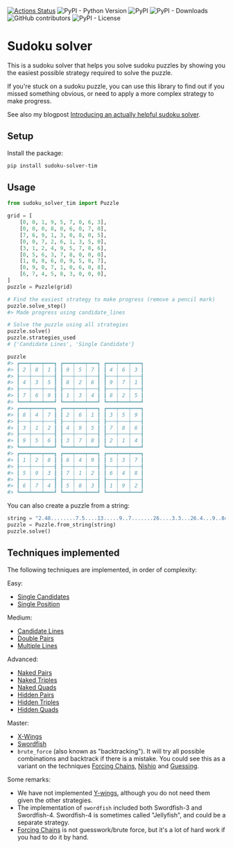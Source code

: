 [![Actions Status](https://github.com/timvink/sudoku-solver/actions/workflows/unit_test.yml/badge.svg)](https://github.com/timvink/sudoku-solver/actions)
![PyPI - Python Version](https://img.shields.io/pypi/pyversions/sudoku-solver-tim)
![PyPI](https://img.shields.io/pypi/v/sudoku-solver-tim)
![PyPI - Downloads](https://img.shields.io/pypi/dm/sudoku-solver-tim)
![GitHub contributors](https://img.shields.io/github/contributors/timvink/sudoku-solver-tim)
![PyPI - License](https://img.shields.io/pypi/l/sudoku-solver-tim)

# Sudoku solver

This is a sudoku solver that helps you solve sudoku puzzles by showing you the easiest possible strategy required to solve the puzzle.

If you're stuck on a sudoku puzzle, you can use this library to find out if you missed something obvious, or need to apply a more complex strategy to make progress.

See also my blogpost [Introducing an actually helpful sudoku solver](https://timvink.nl/blog/introducing-sudoku-solver/).

## Setup

Install the package:

```bash
pip install sudoku-solver-tim
```

## Usage

```python
from sudoku_solver_tim import Puzzle

grid = [
    [0, 0, 1, 9, 5, 7, 0, 6, 3],
    [0, 0, 0, 8, 0, 6, 0, 7, 0],
    [7, 6, 9, 1, 3, 0, 8, 0, 5],
    [0, 0, 7, 2, 6, 1, 3, 5, 0],
    [3, 1, 2, 4, 9, 5, 7, 8, 6],
    [0, 5, 6, 3, 7, 8, 0, 0, 0],
    [1, 0, 8, 6, 0, 9, 5, 0, 7],
    [0, 9, 0, 7, 1, 0, 6, 0, 8],
    [6, 7, 4, 5, 8, 3, 0, 0, 0],
]
puzzle = Puzzle(grid)

# Find the easiest strategy to make progress (remove a pencil mark)
puzzle.solve_step()
#> Made progress using candidate_lines

# Solve the puzzle using all strategies
puzzle.solve()
puzzle.strategies_used
# {'Candidate Lines', 'Single Candidate'}

puzzle
#> ┏━━━┯━━━┯━━━┓ ┏━━━┯━━━┯━━━┓ ┏━━━┯━━━┯━━━┓ 
#> ┃ 2 │ 8 │ 1 ┃ ┃ 9 │ 5 │ 7 ┃ ┃ 4 │ 6 │ 3 ┃ 
#> ┠───┼───┼───┨ ┠───┼───┼───┨ ┠───┼───┼───┨ 
#> ┃ 4 │ 3 │ 5 ┃ ┃ 8 │ 2 │ 6 ┃ ┃ 9 │ 7 │ 1 ┃ 
#> ┠───┼───┼───┨ ┠───┼───┼───┨ ┠───┼───┼───┨ 
#> ┃ 7 │ 6 │ 9 ┃ ┃ 1 │ 3 │ 4 ┃ ┃ 8 │ 2 │ 5 ┃ 
#> ┗━━━┷━━━┷━━━┛ ┗━━━┷━━━┷━━━┛ ┗━━━┷━━━┷━━━┛ 
#> ┏━━━┯━━━┯━━━┓ ┏━━━┯━━━┯━━━┓ ┏━━━┯━━━┯━━━┓ 
#> ┃ 8 │ 4 │ 7 ┃ ┃ 2 │ 6 │ 1 ┃ ┃ 3 │ 5 │ 9 ┃ 
#> ┠───┼───┼───┨ ┠───┼───┼───┨ ┠───┼───┼───┨ 
#> ┃ 3 │ 1 │ 2 ┃ ┃ 4 │ 9 │ 5 ┃ ┃ 7 │ 8 │ 6 ┃ 
#> ┠───┼───┼───┨ ┠───┼───┼───┨ ┠───┼───┼───┨ 
#> ┃ 9 │ 5 │ 6 ┃ ┃ 3 │ 7 │ 8 ┃ ┃ 2 │ 1 │ 4 ┃ 
#> ┗━━━┷━━━┷━━━┛ ┗━━━┷━━━┷━━━┛ ┗━━━┷━━━┷━━━┛ 
#> ┏━━━┯━━━┯━━━┓ ┏━━━┯━━━┯━━━┓ ┏━━━┯━━━┯━━━┓ 
#> ┃ 1 │ 2 │ 8 ┃ ┃ 6 │ 4 │ 9 ┃ ┃ 5 │ 3 │ 7 ┃ 
#> ┠───┼───┼───┨ ┠───┼───┼───┨ ┠───┼───┼───┨ 
#> ┃ 5 │ 9 │ 3 ┃ ┃ 7 │ 1 │ 2 ┃ ┃ 6 │ 4 │ 8 ┃ 
#> ┠───┼───┼───┨ ┠───┼───┼───┨ ┠───┼───┼───┨ 
#> ┃ 6 │ 7 │ 4 ┃ ┃ 5 │ 8 │ 3 ┃ ┃ 1 │ 9 │ 2 ┃ 
#> ┗━━━┷━━━┷━━━┛ ┗━━━┷━━━┷━━━┛ ┗━━━┷━━━┷━━━┛ 
```

You can also create a puzzle from a string:

```python
string = "2.48........7.5....13.....9..7.......26....3.3...26.4...9..845.87.....16....6.2.."
puzzle = Puzzle.from_string(string)
puzzle.solve()
```

## Techniques implemented

The following techniques are implemented, in order of complexity:

Easy:
- [Single Candidates](https://www.sudokuoftheday.com/techniques/single-candidate)
- [Single Position](https://www.sudokuoftheday.com/techniques/single-position)

Medium:
- [Candidate Lines](https://www.sudokuoftheday.com/techniques/candidate-lines)
- [Double Pairs](https://www.sudokuoftheday.com/techniques/double-pairs)
- [Multiple Lines](https://www.sudokuoftheday.com/techniques/multiple-lines)

Advanced:
- [Naked Pairs](https://www.sudokuoftheday.com/techniques/naked-pairs-triples)
- [Naked Triples](https://www.sudokuoftheday.com/techniques/naked-pairs-triples)
- [Naked Quads](https://www.sudokuoftheday.com/techniques/naked-pairs-triples)
- [Hidden Pairs](https://www.sudokuoftheday.com/techniques/hidden-pairs-triples)
- [Hidden Triples](https://www.sudokuoftheday.com/techniques/hidden-pairs-triples)
- [Hidden Quads](https://www.sudokuoftheday.com/techniques/hidden-pairs-triples)

Master:
- [X-Wings](https://www.sudokuoftheday.com/techniques/x-wings)
- [Swordfish](https://www.sudokuoftheday.com/techniques/swordfish)
- `brute_force` (also known as "backtracking"). It will try all possible combinations and backtrack if there is a mistake. You could see this as a variant on the techniques [Forcing Chains](https://www.sudokuoftheday.com/techniques/forcing-chains), [Nishio](https://www.sudokuoftheday.com/techniques/nishio) and [Guessing](https://www.sudokuoftheday.com/techniques/guesswork).

Some remarks:

- We have not implemented [Y-wings](https://sudoku.com/sudoku-rules/y-wing/), although you do not need them given the other strategies.
- The implementation of `swordfish` included both Swordfish-3 and Swordfish-4. Swordfish-4 is sometimes called "Jellyfish", and could be a separate strategy.
- [Forcing Chains](https://www.sudokuoftheday.com/techniques/forcing-chains) is not guesswork/brute force, but it's a lot of hard work if you had to do it by hand.
